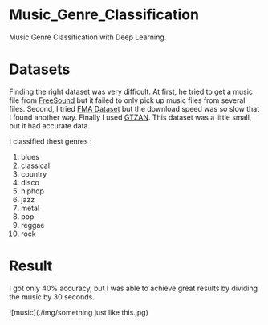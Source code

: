 # Music_Genre_Classification

Music Genre Classification with Deep Learning.

# Datasets

Finding the right dataset was very difficult. At first, he tried to get a music file from [FreeSound](freesound.org) but it failed to only pick up music files from several files. Second, I tried [FMA Dataset](https://github.com/mdeff/fma) but the download speed was so slow that I found another way. Finally I used [GTZAN](http://marsyasweb.appspot.com/download/data_sets/). This dataset was a little small, but it had accurate data.

I classified thest genres :
  1.  blues<br>
  2.  classical<br>
  3.  country<br>
  4.  disco <br>
  5.  hiphop<br>
  6.  jazz<br>
  7.  metal<br>
  8.  pop<br>
  9.  reggae<br>
  10. rock<br>

# Result

I got only 40% accuracy, but I was able to achieve great results by dividing the music by 30 seconds.

 ![music](./img/something just like this.jpg)
